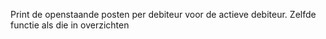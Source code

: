 Print de openstaande posten per debiteur voor de actieve debiteur. Zelfde functie als die in overzichten